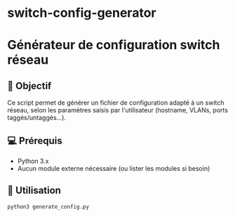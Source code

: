 # switch-config-generator
# Générateur de configuration switch réseau

## 🎯 Objectif
Ce script permet de générer un fichier de configuration adapté à un switch réseau, selon les paramètres saisis par l'utilisateur (hostname, VLANs, ports taggés/untaggés...).

## 💻 Prérequis
- Python 3.x
- Aucun module externe nécessaire (ou lister les modules si besoin)

## 🚀 Utilisation

```bash
python3 generate_config.py
